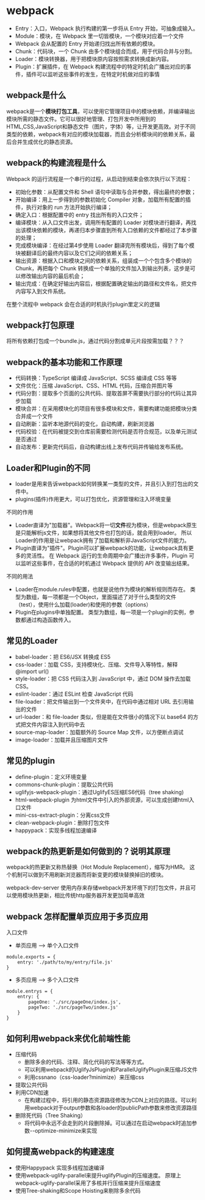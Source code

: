 # webpack

* Entry：入口，Webpack 执行构建的第一步将从 Entry 开始，可抽象成输入。
* Module：模块，在 Webpack 里一切皆模块，一个模块对应着一个文件
* Webpack 会从配置的 Entry 开始递归找出所有依赖的模块。
* Chunk：代码块，一个 Chunk 由多个模块组合而成，用于代码合并与分割。
* Loader：模块转换器，用于把模块原内容按照需求转换成新内容。
* Plugin：扩展插件，在 Webpack 构建流程中的特定时机会广播出对应的事件，插件可以监听这些事件的发生，在特定时机做对应的事情

## webpack是什么

webpack是一个**模块打包工具**，可以使用它管理项目中的模块依赖，并编译输出模块所需的静态文件。它可以很好地管理、打包开发中所用到的HTML,CSS,JavaScript和静态文件（图片，字体）等，让开发更高效。对于不同类型的依赖，webpack有对应的模块加载器，而且会分析模块间的依赖关系，最后合并生成优化的静态资源。

## webpack的构建流程是什么

Webpack 的运行流程是一个串行的过程，从启动到结束会依次执行以下流程：

* 初始化参数：从配置文件和 Shell 语句中读取与合并参数，得出最终的参数；
* 开始编译：用上一步得到的参数初始化 Compiler 对象，加载所有配置的插件，执行对象的 run 方法开始执行编译；
* 确定入口：根据配置中的 entry 找出所有的入口文件；
* 编译模块：从入口文件出发，调用所有配置的 Loader 对模块进行翻译，再找出该模块依赖的模块，再递归本步骤直到所有入口依赖的文件都经过了本步骤的处理；
* 完成模块编译：在经过第4步使用 Loader 翻译完所有模块后，得到了每个模块被翻译后的最终内容以及它们之间的依赖关系；
* 输出资源：根据入口和模块之间的依赖关系，组装成一个个包含多个模块的 Chunk，再把每个 Chunk 转换成一个单独的文件加入到输出列表，这步是可以修改输出内容的最后机会；
* 输出完成：在确定好输出内容后，根据配置确定输出的路径和文件名，把文件内容写入到文件系统。

在整个流程中 webpack 会在合适的时机执行plugin里定义的逻辑

## webpack打包原理

将所有依赖打包成一个bundle.js，通过代码分割成单元片段按需加载？？？

## webpack的基本功能和工作原理

* 代码转换：TypeScript 编译成 JavaScript、SCSS 编译成 CSS 等等
* 文件优化：压缩 JavaScript、CSS、HTML 代码，压缩合并图片等
* 代码分割：提取多个页面的公共代码、提取首屏不需要执行部分的代码让其异步加载
* 模块合并：在采用模块化的项目有很多模块和文件，需要构建功能把模块分类合并成一个文件
* 自动刷新：监听本地源代码的变化，自动构建，刷新浏览器
* 代码校验：在代码被提交到仓库前需要检测代码是否符合规范，以及单元测试是否通过
* 自动发布：更新完代码后，自动构建出线上发布代码并传输给发布系统。

## Loader和Plugin的不同

* loader是用来告诉webpack如何转换某一类型的文件，并且引入到打包出的文件中。
* plugins(插件)作用更大，可以打包优化，资源管理和注入环境变量

不同的作用

* Loader直译为"加载器"。Webpack将一切**文件**视为模块，但是webpack原生是只能解析js文件，如果想将其他文件也打包的话，就会用到loader。 所以Loader的作用是让webpack拥有了加载和解析非JavaScript文件的能力。
* Plugin直译为"插件"。Plugin可以扩展webpack的功能，让webpack具有更多的灵活性。 在 Webpack 运行的生命周期中会广播出许多事件，Plugin 可以监听这些事件，在合适的时机通过 Webpack 提供的 API 改变输出结果。

不同的用法

* Loader在module.rules中配置，也就是说他作为模块的解析规则而存在。 类型为数组，每一项都是一个Object，里面描述了对于什么类型的文件（test），使用什么加载(loader)和使用的参数（options）
* Plugin在plugins中单独配置。 类型为数组，每一项是一个plugin的实例，参数都通过构造函数传入。

## 常见的Loader

* babel-loader：把 ES6/JSX 转换成 ES5
* css-loader：加载 CSS，支持模块化、压缩、文件导入等特性，解释@import url()
* style-loader：把 CSS 代码注入到 JavaScript 中，通过 DOM 操作去加载 CSS。
* eslint-loader：通过 ESLint 检查 JavaScript 代码
* file-loader：把文件输出到一个文件夹中，在代码中通过相对 URL 去引用输出的文件
* url-loader：和 file-loader 类似，但是能在文件很小的情况下以 base64 的方式把文件内容注入到代码中去
* source-map-loader：加载额外的 Source Map 文件，以方便断点调试
* image-loader：加载并且压缩图片文件

## 常见的plugin

* define-plugin：定义环境变量
* commons-chunk-plugin：提取公共代码
* uglifyjs-webpack-plugin：通过UglifyES压缩ES6代码（tree shaking)
* html-webpack-plugin 为html文件中引入的外部资源，可以生成创建html入口文件
* mini-css-extract-plugin：分离css文件
* clean-webpack-plugin：删除打包文件
* happypack：实现多线程加速编译

## webpack的热更新是如何做到的？说明其原理

webpack的热更新又称热替换（Hot Module Replacement），缩写为HMR。 这个机制可以做到不用刷新浏览器而将新变更的模块替换掉旧的模块。

webpack-dev-server 使用内存来存储webpack开发环境下的打包文件，并且可以使用模块热更新，相比传统http服务器开发更加简单高效

## webpack 怎样配置单页应用于多页应用

入口文件

* 单页应用 ——> 单个入口文件

```JS
module.exports = {
    entry: './path/to/my/entry/file.js'
}
```

* 多页应用 ——> 多个入口文件

```JS
module.entrys = {
    entry: {
        pageOne: './src/pageOne/index.js',
        pageTwo: './src/pageTwo/index.js'
    }
}
```

## 如何利用webpack来优化前端性能

* 压缩代码
  * 删除多余的代码、注释、简化代码的写法等等方式。
  * 可以利用webpack的UglifyJsPlugin和ParallelUglifyPlugin来压缩JS文件
  * 利用cssnano（css-loader?minimize）来压缩css
* 提取公共代码
* 利用CDN加速
  * 在构建过程中，将引用的静态资源路径修改为CDN上对应的路径。可以利用webpack对于output参数和各loader的publicPath参数来修改资源路径
* 删除死代码（Tree Shaking）
  * 将代码中永远不会走到的片段删除掉。可以通过在启动webpack时追加参数--optimize-minimize来实现

## 如何提高webpack的构建速度

* 使用Happypack 实现多线程加速编译
* 使用webpack-uglify-parallel来提升uglifyPlugin的压缩速度。 原理上webpack-uglify-parallel采用了多核并行压缩来提升压缩速度
* 使用Tree-shaking和Scope Hoisting来剔除多余代码
